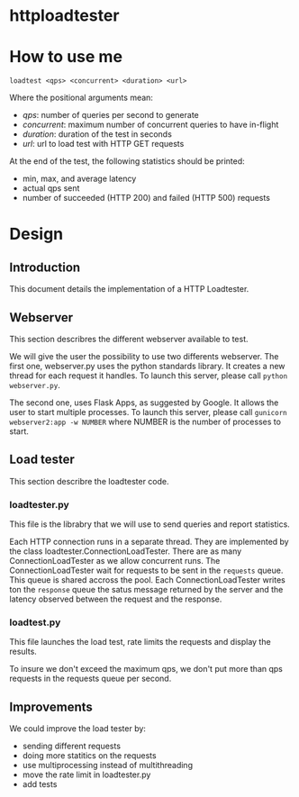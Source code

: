 # httploadtester

# How to use me
`loadtest <qps> <concurrent> <duration> <url>`

Where the positional arguments mean:
* *qps*: number of queries per second to generate
* *concurrent*: maximum number of concurrent queries to have in-flight
* *duration*: duration of the test in seconds
* *url*: url to load test with HTTP GET requests

At the end of the test, the following statistics should be printed:
* min, max, and average latency
* actual qps sent
* number of succeeded (HTTP 200) and failed (HTTP 500) requests

# Design

## Introduction
This document details the implementation of a HTTP Loadtester.

## Webserver
This section describres the different webserver available to test.

We will give the user the possibility to use two differents webserver.
The first one, webserver.py uses the python standards library. It creates
a new thread for each request it handles.
To launch this server, please call `python webserver.py`.

The second one, uses Flask Apps, as suggested by Google. It allows the user
to start multiple processes.
To launch this server, please call `gunicorn webserver2:app -w NUMBER` where
NUMBER is the number of processes to start.

## Load tester
This section describre the loadtester code.


### loadtester.py
This file is the librabry that we will use to send queries and report statistics.

Each HTTP connection runs in a separate thread. They are implemented by the
class loadtester.ConnectionLoadTester. There are as many ConnectionLoadTester as
we allow concurrent runs. The ConnectionLoadTester wait for requests to be sent
in the `requests` queue. This queue is shared accross the pool.
Each ConnectionLoadTester writes ton the `response` queue the satus message
returned by the server and the latency observed between the request and the
response.


### loadtest.py
This file launches the load test, rate limits the requests and display the
results.

To insure we don't exceed the maximum qps, we don't put more than qps requests
in the requests queue per second.


## Improvements
We could improve the load tester by:
- sending different requests
- doing more statitics on the requests
- use multiprocessing instead of multithreading
- move the rate limit in loadtester.py
- add tests
